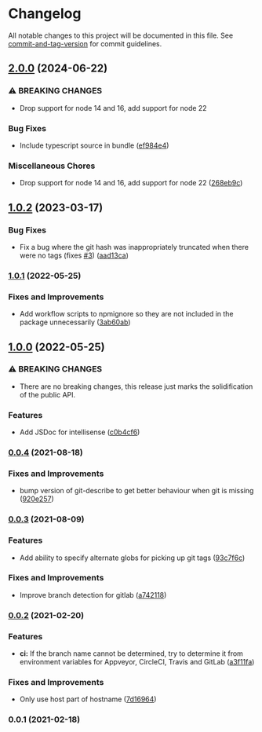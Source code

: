 # Changelog

All notable changes to this project will be documented in this file. See [commit-and-tag-version](https://github.com/absolute-version/commit-and-tag-version) for commit guidelines.

## [2.0.0](https://github.com/absolute-version/absolute-version-js/compare/v1.0.2...v2.0.0) (2024-06-22)


### ⚠ BREAKING CHANGES

* Drop support for node 14 and 16, add support for node 22

### Bug Fixes

* Include typescript source in bundle ([ef984e4](https://github.com/absolute-version/absolute-version-js/commit/ef984e4643d1de2e4cddb3c7a3ba62a75f394ad8))


### Miscellaneous Chores

* Drop support for node 14 and 16, add support for node 22 ([268eb9c](https://github.com/absolute-version/absolute-version-js/commit/268eb9cebb90a01732ddd5b41120afcb8625e36c))

## [1.0.2](https://github.com/absolute-version/absolute-version-js/compare/v1.0.1...v1.0.2) (2023-03-17)


### Bug Fixes

* Fix a bug where the git hash was inappropriately truncated when there were no tags (fixes [#3](https://github.com/absolute-version/absolute-version-js/issues/3)) ([aad13ca](https://github.com/absolute-version/absolute-version-js/commit/aad13ca6f59c9145696b53f81dbb0f99d3d663db))

### [1.0.1](https://github.com/absolute-version/absolute-version-js/compare/v1.0.0...v1.0.1) (2022-05-25)


### Fixes and Improvements

* Add workflow scripts to npmignore so they are not included in the package unnecessarily ([3ab60ab](https://github.com/absolute-version/absolute-version-js/commit/3ab60ab851e823a114411a433c4bf7b6b4529280))

## [1.0.0](https://github.com/absolute-version/absolute-version-js/compare/v0.0.4...v1.0.0) (2022-05-25)


### ⚠ BREAKING CHANGES

* There are no breaking changes, this release just marks the solidification of the public API.

### Features

* Add JSDoc for intellisense ([c0b4cf6](https://github.com/absolute-version/absolute-version-js/commit/c0b4cf6038f8345da58260fd554f6d0f479b1699))

### [0.0.4](https://github.com/pact-foundation/absolute-version-js/compare/v0.0.3...v0.0.4) (2021-08-18)


### Fixes and Improvements

* bump version of git-describe to get better behaviour when git is missing ([920e257](https://github.com/pact-foundation/absolute-version-js/commit/920e257893d7d36db300967be09a6c3d837a79c0))

### [0.0.3](https://github.com/pact-foundation/absolute-version-js/compare/v0.0.2...v0.0.3) (2021-08-09)


### Features

* Add ability to specify alternate globs for picking up git tags ([93c7f6c](https://github.com/pact-foundation/absolute-version-js/commit/93c7f6cda487b9206a52d14a3ee5d86168a0cca6))


### Fixes and Improvements

* Improve branch detection for gitlab ([a742118](https://github.com/pact-foundation/absolute-version-js/commit/a7421183ce54fc412ea4b81ecdf4450375902eb9))

### [0.0.2](https://github.com/pact-foundation/absolute-version-js/compare/v0.0.1...v0.0.2) (2021-02-20)


### Features

* **ci:** If the branch name cannot be determined, try to determine it from environment variables for Appveyor, CircleCI, Travis and GitLab ([a3f11fa](https://github.com/pact-foundation/absolute-version-js/commit/a3f11faf1bf0190f08192af89ee987298b71c310))


### Fixes and Improvements

* Only use host part of hostname ([7d16964](https://github.com/pact-foundation/absolute-version-js/commit/7d16964ea6dde99ff19a416f56a22f3e1ac2a1b9))

### 0.0.1 (2021-02-18)
